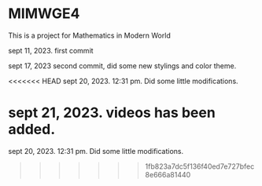 # MIMWGE4

This is a project for Mathematics in Modern World

sept 11, 2023. first commit

sept 17, 2023 second commit, did some new stylings and color theme. 

<<<<<<< HEAD
sept 20, 2023. 12:31 pm. Did some little modifications.

sept 21, 2023. videos has been added.
=======
sept 20, 2023. 12:31 pm. Did some little modifications.
>>>>>>> 1fb823a7dc5f136f40ed7e727bfec8e666a81440
